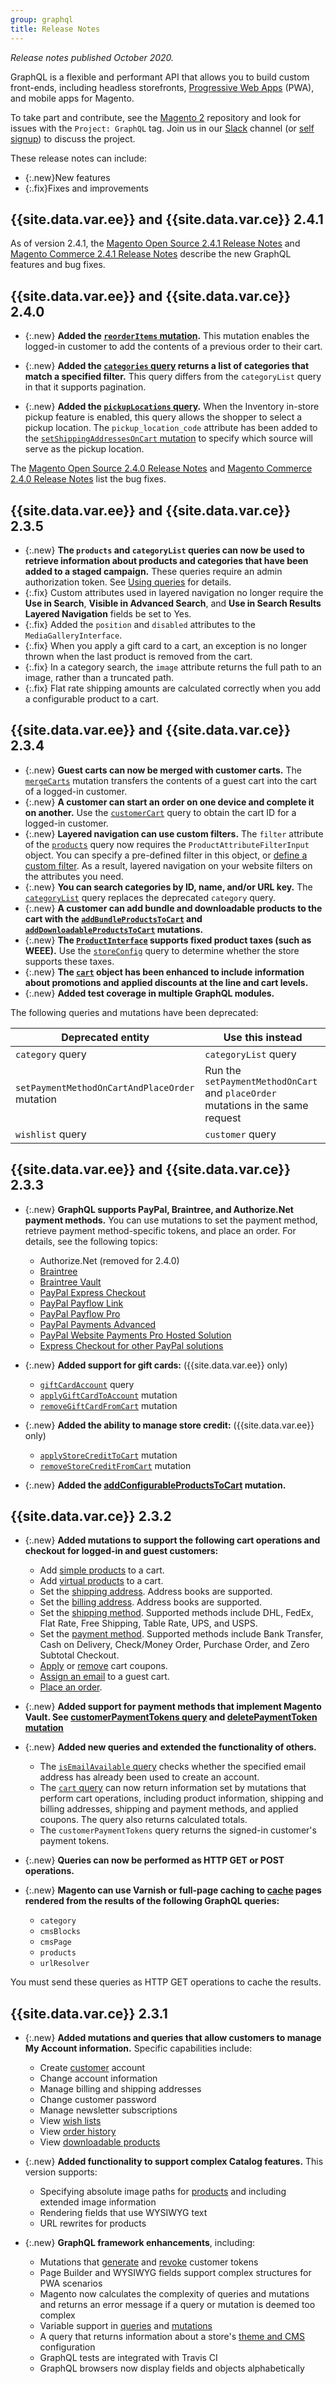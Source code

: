 ```yaml
---
group: graphql
title: Release Notes
---
```


*Release notes published October 2020.*

GraphQL is a flexible and performant API that allows you to build custom front-ends, including headless storefronts, [Progressive Web Apps](https://github.com/magento/pwa-studio) (PWA), and mobile apps for Magento.

To take part and contribute, see the [Magento 2](https://github.com/magento/magento2) repository and look for issues with the `Project: GraphQL` tag. Join us in our [Slack](https://magentocommeng.slack.com/archives/C8076E0KS) channel (or [self signup](https://opensource.magento.com/slack)) to discuss the project.

These release notes can include:

-  {:.new}New features
-  {:.fix}Fixes and improvements

## {{site.data.var.ee}} and {{site.data.var.ce}} 2.4.1

As of version 2.4.1, the [Magento Open Source 2.4.1 Release Notes]({{page.baseurl}}/release-notes/open-source-2-4-1.html) and [Magento Commerce 2.4.1 Release Notes]({{page.baseurl}}/release-notes/commerce-2-4-1.html) describe the new GraphQL features and bug fixes.

## {{site.data.var.ee}} and {{site.data.var.ce}} 2.4.0

-  {:.new} **Added the [`reorderItems` mutation]({{page.baseurl}}/graphql/mutations/reorder-items.html).** This mutation enables the logged-in customer to add the contents of a previous order to their cart.

-  {:.new} **Added the [`categories` query]({{page.baseurl}}/graphql/queries/categories.html) returns a list of categories that match a specified filter.** This query differs from the `categoryList` query in that it supports pagination.

-  {:.new} **Added the [`pickupLocations` query]({{page.baseurl}}/graphql/queries/pickup-locations.html).** When the Inventory in-store pickup feature is enabled, this query allows the shopper to select a pickup location. The `pickup_location_code` attribute has been added to the [`setShippingAddressesOnCart` mutation]({{page.baseurl}}/graphql/mutations/set-shipping-address.html) to specify which source will serve as the pickup location.

The [Magento Open Source 2.4.0 Release Notes]({{page.baseurl}}/release-notes/release-notes-2-4-0-open-source.html#graphql-1) and [Magento Commerce 2.4.0 Release Notes]({{page.baseurl}}/release-notes/release-notes-2-4-0-commerce.html#graphql-1) list the bug fixes.

## {{site.data.var.ee}} and {{site.data.var.ce}} 2.3.5

-  {:.new} **The `products` and `categoryList` queries can now be used to retrieve information about products and categories that have been added to a staged campaign.** These queries require an admin authorization token. See [Using queries](https://devdocs.magento.com/guides/v2.3/graphql/queries/index.html#staging) for details.
-  {:.fix} Custom attributes used in layered navigation no longer require the **Use in Search**, **Visible in Advanced Search**, and **Use in Search Results Layered Navigation** fields be set to Yes.
-  {:.fix} Added the `position` and `disabled` attributes to the `MediaGalleryInterface`.
-  {:.fix} When you apply a gift card to a cart, an exception is no longer thrown when the last product is removed from the cart.
-  {:.fix} In a category search, the `image` attribute returns the full path to an image, rather than a truncated path.
-  {:.fix} Flat rate shipping amounts are calculated correctly when you add a configurable product to a cart.

## {{site.data.var.ee}} and {{site.data.var.ce}} 2.3.4

-  {:.new} **Guest carts can now be merged with customer carts.** The [`mergeCarts`]({{page.baseurl}}/graphql/mutations/merge-carts.html) mutation transfers the contents of a guest cart into the cart of a logged-in customer.
-  {:.new} **A customer can start an order on one device and complete it on another.** Use the [`customerCart`]({{page.baseurl}}/graphql/queries/customer-cart.html) query to obtain the cart ID for a logged-in customer.
-  {:.new} **Layered navigation can use custom filters.** The `filter` attribute of the [`products`]({{page.baseurl}}/graphql/queries/products.html) query now requires the `ProductAttributeFilterInput` object. You can specify a pre-defined filter in this object, or [define a custom filter]({{page.baseurl}}/graphql/custom-filters.html). As a result, layered navigation on your website filters on the attributes you need.
-  {:.new} **You can search categories by ID, name, and/or URL key.** The [`categoryList`]({{page.baseurl}}/graphql/queries/category-list.html) query replaces the deprecated `category` query.
-  {:.new} **A customer can add bundle and downloadable products to the cart with the [`addBundleProductsToCart`]({{page.baseurl}}/graphql/mutations/add-bundle-products.html) and [`addDownloadableProductsToCart`]({{page.baseurl}}/graphql/mutations/add-downloadable-products.html) mutations.**
-  {:.new} **The [`ProductInterface`]({{page.baseurl}}/graphql/interfaces/product-interface.html) supports fixed product taxes (such as WEEE).** Use the [`storeConfig`]({{page.baseurl}}/graphql/queries/store-config.html) query to determine whether the store supports these taxes.
-  {:.new} **The [`cart`]({{page.baseurl}}/graphql/queries/cart.html) object has been enhanced to include information about promotions and applied discounts at the line and cart levels.**
-  {:.new} **Added test coverage in multiple GraphQL modules.**

The following queries and mutations have been deprecated:

Deprecated entity | Use this instead
--- | ---
`category` query | `categoryList` query
`setPaymentMethodOnCartAndPlaceOrder` mutation | Run the `setPaymentMethodOnCart` and `placeOrder` mutations in the same request
`wishlist` query | `customer` query

## {{site.data.var.ee}} and {{site.data.var.ce}} 2.3.3

-  {:.new} **GraphQL supports PayPal, Braintree, and Authorize.Net payment methods.** You can use mutations to set the payment method, retrieve payment method-specific tokens, and place an order. For details, see the following topics:

   -  Authorize.Net (removed for 2.4.0)
   -  [Braintree]({{page.baseurl}}/graphql/payment-methods/braintree.html)
   -  [Braintree Vault]({{page.baseurl}}/graphql/payment-methods/braintree-vault.html)
   -  [PayPal Express Checkout]({{page.baseurl}}/graphql/payment-methods/paypal-express-checkout.html)
   -  [PayPal Payflow Link]({{page.baseurl}}/graphql/payment-methods/payflow-link.html)
   -  [PayPal Payflow Pro]({{page.baseurl}}/graphql/payment-methods/payflow-pro.html)
   -  [PayPal Payments Advanced]({{page.baseurl}}/graphql/payment-methods/payments-advanced.html)
   -  [PayPal Website Payments Pro Hosted Solution]({{page.baseurl}}/graphql/payment-methods/hosted-pro.html)
   -  [Express Checkout for other PayPal solutions]({{page.baseurl}}/graphql/payment-methods/payflow-express.html)

-  {:.new} **Added support for gift cards:** ({{site.data.var.ee}} only)
   -  [`giftCardAccount`]({{page.baseurl}}/graphql/queries/giftcard-account.html) query
   -  [`applyGiftCardToAccount`]({{page.baseurl}}/graphql/mutations/apply-giftcard.html) mutation
   -  [`removeGiftCardFromCart`]({{page.baseurl}}/graphql/mutations/remove-giftcard.html) mutation

-  {:.new} **Added the ability to manage store credit:** ({{site.data.var.ee}} only)
   -  [`applyStoreCreditToCart`]({{page.baseurl}}/graphql/mutations/apply-store-credit.html) mutation
   -  [`removeStoreCreditFromCart`]({{page.baseurl}}/graphql/mutations/remove-store-credit.html) mutation

-  {:.new} **Added the [addConfigurableProductsToCart]({{page.baseurl}}/graphql/mutations/add-configurable-products.html) mutation.**

## {{site.data.var.ce}} 2.3.2

-  {:.new} **Added mutations to support the following cart operations and checkout for logged-in and guest customers:**

   -  Add [simple products]({{page.baseurl}}/graphql/mutations/add-simple-products.html) to a cart.
   -  Add [virtual products]({{page.baseurl}}/graphql/mutations/add-virtual-products.html) to a cart.
   -  Set the [shipping address]({{page.baseurl}}/graphql/mutations/set-shipping-address.html). Address books are supported.
   -  Set the [billing address]({{page.baseurl}}/graphql/mutations/set-billing-address.html). Address books are supported.
   -  Set the [shipping method]({{page.baseurl}}/graphql/mutations/set-shipping-method.html). Supported methods include DHL, FedEx, Flat Rate, Free Shipping, Table Rate, UPS, and USPS.
   -  Set the [payment method]({{page.baseurl}}/graphql/mutations/set-payment-method.html). Supported methods include Bank Transfer, Cash on Delivery, Check/Money Order, Purchase Order, and Zero Subtotal Checkout.
   -  [Apply]({{page.baseurl}}/graphql/mutations/apply-coupon.html) or [remove]({{page.baseurl}}/graphql/mutations/remove-coupon.html) cart coupons.
   -  [Assign an email]({{page.baseurl}}/graphql/mutations/set-guest-email.html) to a guest cart.
   -  [Place an order]({{page.baseurl}}/graphql/mutations/place-order.html).

-  {:.new} **Added support for payment methods that implement Magento Vault. See [customerPaymentTokens query]({{page.baseurl}}/graphql/queries/customer-payment-tokens.html) and [deletePaymentToken mutation]({{page.baseurl}}/graphql/mutations/delete-payment-token.html)**

-  {:.new} **Added new queries and extended the functionality of others.**

   -  The [`isEmailAvailable` query]({{page.baseurl}}/graphql/queries/is-email-available.html) checks whether the specified email address has already been used to create an account.
   -  The [`cart` query]({{page.baseurl}}/graphql/queries/cart.html) can now return information set by mutations that perform cart operations, including product information, shipping and billing addresses, shipping and payment methods, and applied coupons. The query also returns calculated totals.
   -  The `customerPaymentTokens` query returns the signed-in customer's payment tokens.

-  {:.new} **Queries can now be performed as HTTP GET or POST operations.**

-  {:.new} **Magento can use Varnish or full-page caching to [cache]({{page.baseurl}}/graphql/caching.html) pages rendered from the results of the following GraphQL queries:**

   -  `category`
   -  `cmsBlocks`
   -  `cmsPage`
   -  `products`
   -  `urlResolver`

  You must send these queries as HTTP GET operations to cache the results.

## {{site.data.var.ce}} 2.3.1

-  {:.new} **Added mutations and queries that allow customers to manage My Account information.** Specific capabilities include:
   -  Create [customer]({{page.baseurl}}/graphql/mutations/create-customer.html) account
   -  Change account information
   -  Manage billing and shipping addresses
   -  Change customer password
   -  Manage newsletter subscriptions
   -  View [wish lists]({{page.baseurl}}/graphql/queries/wishlist.html)
   -  View [order history]({{page.baseurl}}/graphql/queries/customer-orders.html)
   -  View [downloadable products]({{page.baseurl}}/graphql/interfaces/downloadable-product.html)

-  {:.new} **Added functionality to support complex Catalog features.** This version supports:
   -  Specifying absolute image paths for [products]({{page.baseurl}}/graphql/queries/products.html) and including extended image information
   -  Rendering fields that use WYSIWYG text
   -  URL rewrites for products​

-  {:.new} **GraphQL framework enhancements**, including:
   -  Mutations that [generate]({{page.baseurl}}/graphql/mutations/generate-customer-token.html) and [revoke]({{page.baseurl}}/graphql/mutations/revoke-customer-token.html) customer tokens
   -  Page Builder and WYSIWYG fields support complex structures for PWA scenarios
   -  Magento now calculates the complexity of queries and mutations and returns an error message if a query or mutation is deemed too complex
   -  Variable support in [queries]({{page.baseurl}}/graphql/queries/index.html) and [mutations]({{page.baseurl}}/graphql/mutations/index.html)
   -  A query that returns information about a store's [theme and CMS]({{page.baseurl}}/graphql/queries/store-config.html) configuration
   -  GraphQL tests are integrated with Travis CI​
   -  GraphQL browsers now display fields and objects alphabetically
